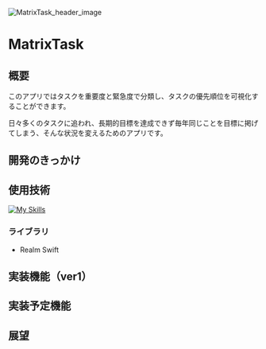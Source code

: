 ![MatrixTask_header_image](https://github.com/rei0v0/matrix_task/assets/130533596/7c097d49-9b7c-4123-a399-e0c494eaf695)

# MatrixTask

## 概要
このアプリではタスクを重要度と緊急度で分類し、タスクの優先順位を可視化することができます。

日々多くのタスクに追われ、長期的目標を達成できず毎年同じことを目標に掲げてしまう、そんな状況を変えるためのアプリです。
## 開発のきっかけ

## 使用技術
[![My Skills](https://skillicons.dev/icons?i=swift)](https://skillicons.dev)

### ライブラリ
+ Realm Swift

## 実装機能（ver1）

## 実装予定機能

## 展望
